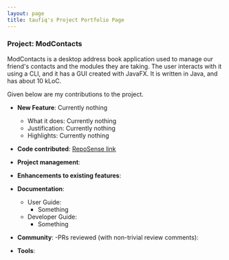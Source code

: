 ```yaml
---
layout: page
title: taufiq's Project Portfolio Page
---
```


### Project: ModContacts

ModContacts is a desktop address book application used to manage our friend's contacts and the modules they are taking. The user interacts with it using a CLI, and it has a GUI created with JavaFX. It is written in Java, and has about 10 kLoC.

Given below are my contributions to the project.

- **New Feature**: Currently nothing
  - What it does: Currently nothing
  - Justification: Currently nothing
  - Highlights: Currently nothing


- **Code contributed**: [RepoSense link]()


- **Project management**:


- **Enhancements to existing features**:


- **Documentation**:
  - User Guide:
    - Something
  - Developer Guide:
    - Something


- **Community**:
  -PRs reviewed (with non-trivial review comments):


- **Tools**:
